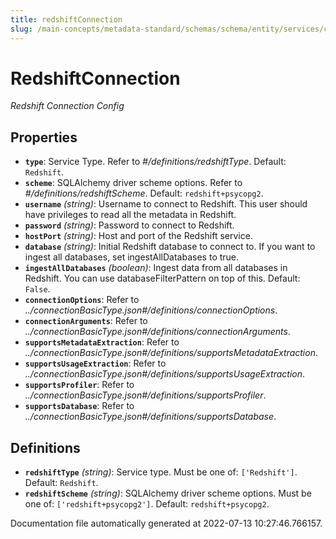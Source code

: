 ```yaml
---
title: redshiftConnection
slug: /main-concepts/metadata-standard/schemas/schema/entity/services/connections/database
---
```


# RedshiftConnection

*Redshift  Connection Config*

## Properties

- **`type`**: Service Type. Refer to *#/definitions/redshiftType*. Default: `Redshift`.
- **`scheme`**: SQLAlchemy driver scheme options. Refer to *#/definitions/redshiftScheme*. Default: `redshift+psycopg2`.
- **`username`** *(string)*: Username to connect to Redshift. This user should have privileges to read all the metadata in Redshift.
- **`password`** *(string)*: Password to connect to Redshift.
- **`hostPort`** *(string)*: Host and port of the Redshift service.
- **`database`** *(string)*: Initial Redshift database to connect to. If you want to ingest all databases, set ingestAllDatabases to true.
- **`ingestAllDatabases`** *(boolean)*: Ingest data from all databases in Redshift. You can use databaseFilterPattern on top of this. Default: `False`.
- **`connectionOptions`**: Refer to *../connectionBasicType.json#/definitions/connectionOptions*.
- **`connectionArguments`**: Refer to *../connectionBasicType.json#/definitions/connectionArguments*.
- **`supportsMetadataExtraction`**: Refer to *../connectionBasicType.json#/definitions/supportsMetadataExtraction*.
- **`supportsUsageExtraction`**: Refer to *../connectionBasicType.json#/definitions/supportsUsageExtraction*.
- **`supportsProfiler`**: Refer to *../connectionBasicType.json#/definitions/supportsProfiler*.
- **`supportsDatabase`**: Refer to *../connectionBasicType.json#/definitions/supportsDatabase*.
## Definitions

- **`redshiftType`** *(string)*: Service type. Must be one of: `['Redshift']`. Default: `Redshift`.
- **`redshiftScheme`** *(string)*: SQLAlchemy driver scheme options. Must be one of: `['redshift+psycopg2']`. Default: `redshift+psycopg2`.


Documentation file automatically generated at 2022-07-13 10:27:46.766157.
